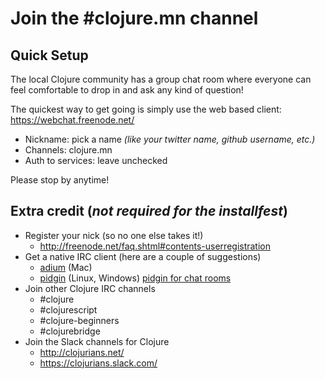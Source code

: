# Join the #clojure.mn channel

## Quick Setup

The local Clojure community has a group chat room where
everyone can feel comfortable to drop in and ask any kind
of question!

The quickest way to get going is simply use the web
based client: https://webchat.freenode.net/

* Nickname: pick a name _(like your twitter name, github username, etc.)_
* Channels: clojure.mn
* Auth to services: leave unchecked

Please stop by anytime!

## Extra credit (_not required for the installfest_)

* Register your nick (so no one else takes it!)
  * http://freenode.net/faq.shtml#contents-userregistration
* Get a native IRC client (here are a couple of suggestions)
  * [adium](adium.im) (Mac)
  * [pidgin](pidgin.im) (Linux, Windows) [pidgin for chat rooms](http://blog.artofmemory.com/how-to-use-irc-pidgin-tutorial-3538.html)
* Join other Clojure IRC channels
  * #clojure
  * #clojurescript
  * #clojure-beginners
  * #clojurebridge
* Join the Slack channels for Clojure
  * http://clojurians.net/
  * https://clojurians.slack.com/
